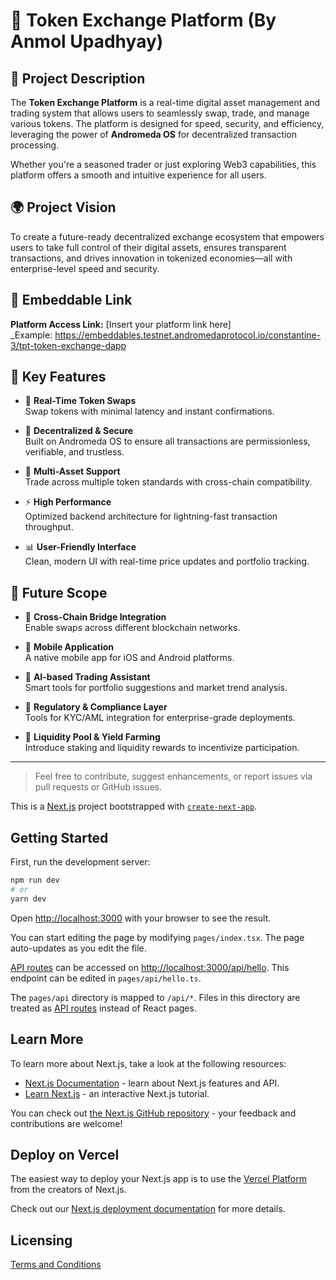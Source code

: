 # 🚀 Token Exchange Platform (By Anmol Upadhyay)

## 📘 Project Description

The **Token Exchange Platform** is a real-time digital asset management and trading system that allows users to seamlessly swap, trade, and manage various tokens. The platform is designed for speed, security, and efficiency, leveraging the power of **Andromeda OS** for decentralized transaction processing.

Whether you're a seasoned trader or just exploring Web3 capabilities, this platform offers a smooth and intuitive experience for all users.

## 🌍 Project Vision

To create a future-ready decentralized exchange ecosystem that empowers users to take full control of their digital assets, ensures transparent transactions, and drives innovation in tokenized economies—all with enterprise-level speed and security.

## 🔗 Embeddable Link  

**Platform Access Link:** [Insert your platform link here]  
_Example: https://embeddables.testnet.andromedaprotocol.io/constantine-3/tpt-token-exchange-dapp

## 🔑 Key Features

- 🔄 **Real-Time Token Swaps**  
  Swap tokens with minimal latency and instant confirmations.

- 🔐 **Decentralized & Secure**  
  Built on Andromeda OS to ensure all transactions are permissionless, verifiable, and trustless.

- 🧩 **Multi-Asset Support**  
  Trade across multiple token standards with cross-chain compatibility.

- ⚡ **High Performance**  
  Optimized backend architecture for lightning-fast transaction throughput.

- 📊 **User-Friendly Interface**  
  Clean, modern UI with real-time price updates and portfolio tracking.

## 🔮 Future Scope

- 🌉 **Cross-Chain Bridge Integration**  
  Enable swaps across different blockchain networks.

- 📱 **Mobile Application**  
  A native mobile app for iOS and Android platforms.

- 🤖 **AI-based Trading Assistant**  
  Smart tools for portfolio suggestions and market trend analysis.

- 🧾 **Regulatory & Compliance Layer**  
  Tools for KYC/AML integration for enterprise-grade deployments.

- 💱 **Liquidity Pool & Yield Farming**  
  Introduce staking and liquidity rewards to incentivize participation.

---

> Feel free to contribute, suggest enhancements, or report issues via pull requests or GitHub issues.



This is a [Next.js](https://nextjs.org/) project bootstrapped with [`create-next-app`](https://github.com/vercel/next.js/tree/canary/packages/create-next-app).

## Getting Started

First, run the development server:

```bash
npm run dev
# or
yarn dev
```

Open [http://localhost:3000](http://localhost:3000) with your browser to see the result.

You can start editing the page by modifying `pages/index.tsx`. The page auto-updates as you edit the file.

[API routes](https://nextjs.org/docs/api-routes/introduction) can be accessed on [http://localhost:3000/api/hello](http://localhost:3000/api/hello). This endpoint can be edited in `pages/api/hello.ts`.

The `pages/api` directory is mapped to `/api/*`. Files in this directory are treated as [API routes](https://nextjs.org/docs/api-routes/introduction) instead of React pages.

## Learn More

To learn more about Next.js, take a look at the following resources:

- [Next.js Documentation](https://nextjs.org/docs) - learn about Next.js features and API.
- [Learn Next.js](https://nextjs.org/learn) - an interactive Next.js tutorial.

You can check out [the Next.js GitHub repository](https://github.com/vercel/next.js/) - your feedback and contributions are welcome!

## Deploy on Vercel

The easiest way to deploy your Next.js app is to use the [Vercel Platform](https://vercel.com/new?utm_medium=default-template&filter=next.js&utm_source=create-next-app&utm_campaign=create-next-app-readme) from the creators of Next.js.

Check out our [Next.js deployment documentation](https://nextjs.org/docs/deployment) for more details.

## Licensing

[Terms and Conditions](https://github.com/andromedaprotocol/andromeda-core/blob/development/LICENSE/LICENSE.md)

